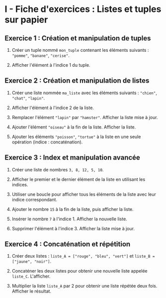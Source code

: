 # I - Fiche d'exercices : Listes et tuples sur papier

## Exercice 1 : Création et manipulation de tuples

1. Créer un tuple nommé `mon_tuple` contenant les éléments suivants : `"pomme"`, `"banane"`, `"cerise"`.  

2. Afficher l'élément à l'indice 1 du tuple.

## Exercice 2 : Création et manipulation de listes  

1. Créer une liste nommée `ma_liste` avec les éléments suivants : `"chien"`, `"chat"`, `"lapin"`.

2. Afficher l'élément à l'indice 2 de la liste.

3. Remplacer l'élément `"lapin"` par `"hamster"`. Afficher la liste mise à jour.

4. Ajouter l'élément `"oiseau"` à la fin de la liste. Afficher la liste.

5. Ajouter les éléments `"poisson"`, `"tortue"` à la liste en une seule opération (indice : concaténation).

## Exercice 3 : Index et manipulation avancée

1. Créer une liste de nombres `3, 8, 12, 5, 10`.

2. Afficher le premier et le dernier élément de la liste en utilisant les indices.

3. Utiliser une boucle pour afficher tous les éléments de la liste avec leur indice correspondant.

4. Ajouter le nombre `15` à la fin de la liste, puis afficher la liste.

5. Insérer le nombre `7` à l'indice 1. Afficher la nouvelle liste.

6. Supprimer l'élément à l'indice 3. Afficher la liste mise à jour.  

## Exercice 4 : Concaténation et répétition

1. Créer deux listes : `liste_A = ["rouge", "bleu", "vert"]` et `liste_B = ["jaune", "noir"]`.

2. Concaténer les deux listes pour obtenir une nouvelle liste appelée `liste_C`. L'afficher.

3. Multiplier la liste `liste_A` par 2 pour obtenir une liste répétée deux fois. Afficher le résultat.